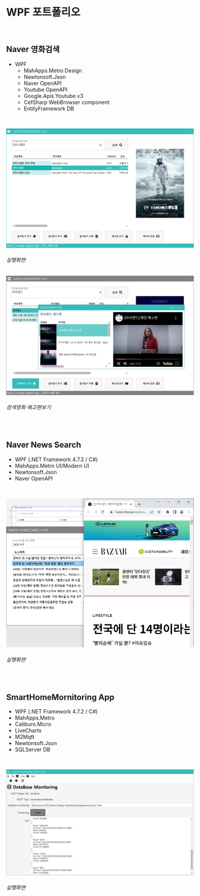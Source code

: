 # WPF 포트폴리오

<br/>

## Naver 영화검색
  - WPF
    - MahApps.Metro Design
    - Newtonsoft.Json
    - Naver OpenAPI
    - Youtube OpenAPI
    - Google.Apis.Youtube.v3
    - CefSharp WebBrowser component
    - EntityFramework DB

<br/>

![NaverMovieFinder](https://github.com/AellimSun/StudyWpf/blob/main/capture/interstellar.png)
###### 실행화면

![YoutubePlay](https://github.com/AellimSun/StudyWpf/blob/main/capture/youtubTrailer.JPG)
###### 검색영화 예고편보기

<br/>




## Naver News Search
  - WPF (.NET Framework 4.7.2 / C#)
  - MahApps.Metro UI/Modern UI
  - Newtonsoft.Json
  - Naver OpenAPI

<br/>


![NaverNewsSearch](https://raw.githubusercontent.com/AellimSun/StudyWpf/main/capture/NaverNews.png)
###### 실행화면

<br/>




## SmartHomeMornitoring App
 - WPF (.NET Framework 4.7.2 / C#)
  - MahApps.Metro
  - Caliburn.Micro
  - LiveCharts
  - M2Mqtt
  - Newtonsoft.Json
  - SQLServer DB

<br/>

![SmartHomeMornitoring](https://github.com/AellimSun/StudyWpf/blob/main/capture/SmartHomeMonitoring.JPG)
###### 실행화면
